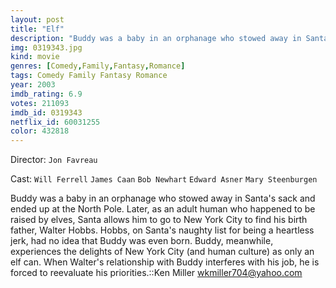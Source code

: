 ```yaml
---
layout: post
title: "Elf"
description: "Buddy was a baby in an orphanage who stowed away in Santa's sack and ended up at the North Pole. Later, as an adult human who happened to be raised by elves, Santa allows him to go to New York City to find his birth father, Walter Hobbs. Hobbs, on Santa's naughty list for being a heartless jerk, had no idea that Buddy was even born. Buddy, meanwhile, experiences the delights of New York City (and human culture) as onl.."
img: 0319343.jpg
kind: movie
genres: [Comedy,Family,Fantasy,Romance]
tags: Comedy Family Fantasy Romance 
year: 2003
imdb_rating: 6.9
votes: 211093
imdb_id: 0319343
netflix_id: 60031255
color: 432818
---
```

Director: `Jon Favreau`  

Cast: `Will Ferrell` `James Caan` `Bob Newhart` `Edward Asner` `Mary Steenburgen` 

Buddy was a baby in an orphanage who stowed away in Santa's sack and ended up at the North Pole. Later, as an adult human who happened to be raised by elves, Santa allows him to go to New York City to find his birth father, Walter Hobbs. Hobbs, on Santa's naughty list for being a heartless jerk, had no idea that Buddy was even born. Buddy, meanwhile, experiences the delights of New York City (and human culture) as only an elf can. When Walter's relationship with Buddy interferes with his job, he is forced to reevaluate his priorities.::Ken Miller <wkmiller704@yahoo.com>